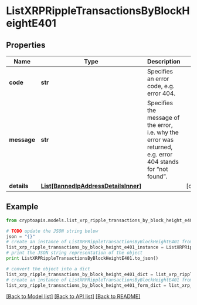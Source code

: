 # ListXRPRippleTransactionsByBlockHeightE401


## Properties
Name | Type | Description | Notes
------------ | ------------- | ------------- | -------------
**code** | **str** | Specifies an error code, e.g. error 404. | 
**message** | **str** | Specifies the message of the error, i.e. why the error was returned, e.g. error 404 stands for “not found”. | 
**details** | [**List[BannedIpAddressDetailsInner]**](BannedIpAddressDetailsInner.md) |  | [optional] 

## Example

```python
from cryptoapis.models.list_xrp_ripple_transactions_by_block_height_e401 import ListXRPRippleTransactionsByBlockHeightE401

# TODO update the JSON string below
json = "{}"
# create an instance of ListXRPRippleTransactionsByBlockHeightE401 from a JSON string
list_xrp_ripple_transactions_by_block_height_e401_instance = ListXRPRippleTransactionsByBlockHeightE401.from_json(json)
# print the JSON string representation of the object
print ListXRPRippleTransactionsByBlockHeightE401.to_json()

# convert the object into a dict
list_xrp_ripple_transactions_by_block_height_e401_dict = list_xrp_ripple_transactions_by_block_height_e401_instance.to_dict()
# create an instance of ListXRPRippleTransactionsByBlockHeightE401 from a dict
list_xrp_ripple_transactions_by_block_height_e401_form_dict = list_xrp_ripple_transactions_by_block_height_e401.from_dict(list_xrp_ripple_transactions_by_block_height_e401_dict)
```
[[Back to Model list]](../README.md#documentation-for-models) [[Back to API list]](../README.md#documentation-for-api-endpoints) [[Back to README]](../README.md)


